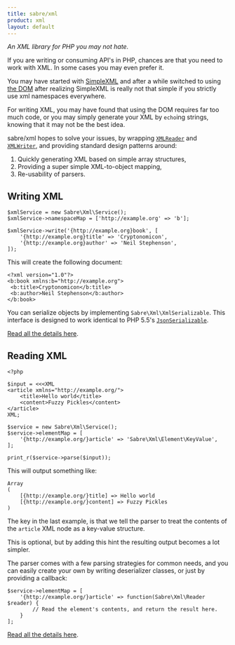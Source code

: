 ```yaml
---
title: sabre/xml
product: xml
layout: default
---
```


*An XML library for PHP you may not hate.*

If you are writing or consuming API's in PHP, chances are that you need to
work with XML. In some cases you may even prefer it.

You may have started with [SimpleXML][1] and after a while switched to using
[the DOM][2] after realizing SimpleXML is really not that simple if you
strictly use xml namespaces everywhere.

For writing XML, you may have found that using the DOM requires far too much
code, or you may simply generate your XML by `echo`ing strings, knowing that
it may not be the best idea.

sabre/xml hopes to solve your issues, by wrapping [`XMLReader`][3] and
[`XMLWriter`][4], and providing standard design patterns around:

1. Quickly generating XML based on simple array structures,
2. Providing a super simple XML-to-object mapping,
3. Re-usability of parsers.


Writing XML
-----------

    $xmlService = new Sabre\Xml\Service();
    $xmlService->namespaceMap = ['http://example.org' => 'b'];

    $xmlService->write('{http://example.org}book', [
        '{http://example.org}title' => 'Cryptonomicon',
        '{http://example.org}author' => 'Neil Stephenson',
    ]);

This will create the following document:

    <?xml version="1.0"?>
    <b:book xmlns:b="http://example.org">
     <b:title>Cryptonomicon</b:title>
     <b:author>Neil Stephenson</b:author>
    </b:book>

You can serialize objects by implementing `Sabre\Xml\XmlSerializable`. This
interface is designed to work identical to PHP 5.5's [`JsonSerializable`][5].

[Read all the details here][6].

Reading XML
-----------

    <?php

    $input = <<<XML
    <article xmlns="http://example.org/">
        <title>Hello world</title>
        <content>Fuzzy Pickles</content>
    </article>
    XML;

    $service = new Sabre\Xml\Service();
    $service->elementMap = [
        '{http://example.org/}article' => 'Sabre\Xml\Element\KeyValue',
    ];

    print_r($service->parse($input));

This will output something like:

    Array
    (
        [{http://example.org/}title] => Hello world
        [{http://example.org/}content] => Fuzzy Pickles
    )

The key in the last example, is that we tell the parser to treat the contents
of the `article` XML node as a key-value structure.

This is optional, but by adding this hint the resulting output becomes a lot
simpler.

The parser comes with a few parsing strategies for common needs, and you can
easily create your own by writing deserializer classes, or just by providing a
callback:

    $service->elementMap = [
        '{http://example.org/}article' => function(Sabre\Xml\Reader $reader) {
            // Read the element's contents, and return the result here.
        }
    ];

[Read all the details here][7].

[1]: https://php.net/manual/en/book.simplexml.php
[2]: https://php.net/manual/en/book.dom.php
[3]: https://php.net/manual/en/book.xmlreader.php
[4]: https://php.net/manual/en/book.xmlwriter.php
[5]: https://php.net/manual/en/class.jsonserializable.php
[6]: /xml/writing/
[7]: /xml/reading/

